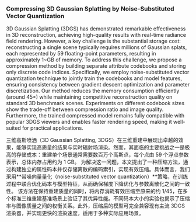 ### Compressing 3D Gaussian Splatting by Noise-Substituted Vector Quantization

3D Gaussian Splatting (3DGS) has demonstrated remarkable effectiveness in 3D reconstruction, achieving high-quality results with real-time radiance field rendering. However, a key challenge is the substantial storage cost: reconstructing a single scene typically requires millions of Gaussian splats, each represented by 59 floating-point parameters, resulting in approximately 1~GB of memory. To address this challenge, we propose a compression method by building separate attribute codebooks and storing only discrete code indices. Specifically, we employ noise-substituted vector quantization technique to jointly train the codebooks and model features, ensuring consistency between gradient descent optimization and parameter discretization. Our method reduces the memory consumption efficiently (around 45×) while maintaining competitive reconstruction quality on standard 3D benchmark scenes. Experiments on different codebook sizes show the trade-off between compression ratio and image quality. Furthermore, the trained compressed model remains fully compatible with popular 3DGS viewers and enables faster rendering speed, making it well-suited for practical applications.

三维高斯喷洒（3D Gaussian Splatting, 3DGS）在三维重建中展现出卓越的效果，能够实现高质量的结果与实时辐射场渲染。然而，其面临的主要挑战之一是极高的存储成本：重建单个场景通常需要数百万个高斯点，每个点由 59 个浮点参数表示，总体内存占用约为 1 GB。
为解决这一问题，本文提出了一种压缩方法，通过构建独立的属性码本并仅存储离散的编码索引，实现有效压缩。具体而言，我们采用**带噪向量量化（noise-substituted vector quantization）**策略，在训练过程中联合优化码本与模型特征，从而确保梯度下降优化与参数离散化之间的一致性。
该方法在保持重建质量的同时，将内存消耗有效压缩至原来的约 1/45，在多个标准三维重建基准场景上验证了其优异性能。不同码本大小的实验也揭示了压缩率与图像质量之间的权衡关系。此外，压缩后的模型可完全兼容现有主流 3DGS 渲染器，并实现更快的渲染速度，适用于多种实际应用场景。
